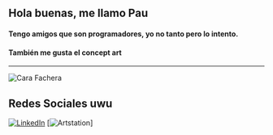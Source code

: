 ## Hola buenas, me llamo Pau
#### Tengo amigos que son programadores, yo no tanto pero lo intento.
#### También me gusta el concept art
---
![Cara Fachera](https://pbs.twimg.com/media/E1RrPFNUUAkXklu?format=png&name=small)

## Redes Sociales uwu

[![LinkedIn](https://img.shields.io/badge/LinkedIn-PauMadorell-0077B5?style=for-the-badge&logo=linkedin&logoColor=white&labelColor=101010)](https://www.linkedin.com/in/pau-madorell-taulats-765431224/)
[![Artstation](https://img.shields.io/badge/Artstation-MiauPadu-0077B5?style=for-the-badge&logo=Artstation&logoColor=white&labelColor=101010)]
